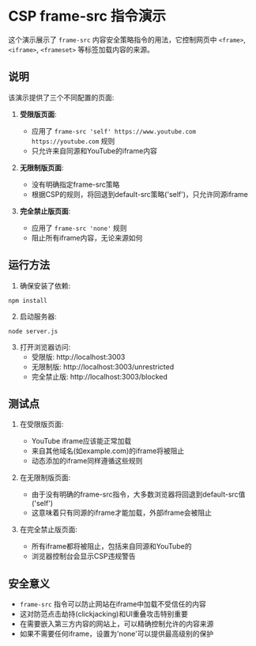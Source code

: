 # CSP frame-src 指令演示

这个演示展示了 `frame-src` 内容安全策略指令的用法，它控制网页中 `<frame>`, `<iframe>`, `<frameset>` 等标签加载内容的来源。

## 说明

该演示提供了三个不同配置的页面:

1. **受限版页面**: 
   - 应用了 `frame-src 'self' https://www.youtube.com https://youtube.com` 规则
   - 只允许来自同源和YouTube的iframe内容

2. **无限制版页面**: 
   - 没有明确指定frame-src策略
   - 根据CSP的规则，将回退到default-src策略('self')，只允许同源iframe

3. **完全禁止版页面**:
   - 应用了 `frame-src 'none'` 规则
   - 阻止所有iframe内容，无论来源如何

## 运行方法

1. 确保安装了依赖:
```
npm install
```

2. 启动服务器:
```
node server.js
```

3. 打开浏览器访问:
   - 受限版: http://localhost:3003
   - 无限制版: http://localhost:3003/unrestricted
   - 完全禁止版: http://localhost:3003/blocked

## 测试点

1. 在受限版页面:
   - YouTube iframe应该能正常加载
   - 来自其他域名(如example.com)的iframe将被阻止
   - 动态添加的iframe同样遵循这些规则

2. 在无限制版页面:
   - 由于没有明确的frame-src指令，大多数浏览器将回退到default-src值('self')
   - 这意味着只有同源的iframe才能加载，外部iframe会被阻止

3. 在完全禁止版页面:
   - 所有iframe都将被阻止，包括来自同源和YouTube的
   - 浏览器控制台会显示CSP违规警告

## 安全意义

- `frame-src` 指令可以防止网站在iframe中加载不受信任的内容
- 这对防范点击劫持(clickjacking)和UI重叠攻击特别重要
- 在需要嵌入第三方内容的网站上，可以精确控制允许的内容来源
- 如果不需要任何iframe，设置为'none'可以提供最高级别的保护 